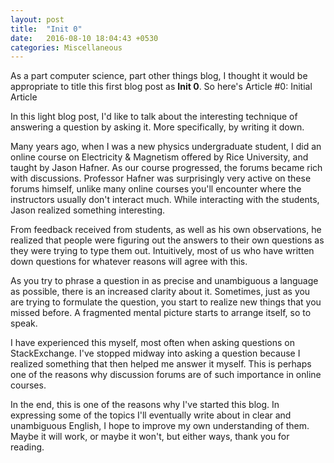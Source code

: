 ```yaml
---
layout: post
title:  "Init 0"
date:   2016-08-10 18:04:43 +0530
categories: Miscellaneous
---
```


As a part computer science, part other things blog, I thought it would be appropriate to title this first blog post as **Init 0**.
So here's Article #0: Initial Article


In this light blog post, I'd like to talk about the interesting technique of answering a question by asking it. More specifically, by writing it down. 

Many years ago, when I was a new physics undergraduate student, I did an online course on Electricity & Magnetism offered by Rice University, and taught by Jason Hafner. As our course progressed, the forums became rich with discussions. Professor Hafner was surprisingly very active on these forums himself, unlike many online courses you'll encounter where the instructors usually don't interact much. While interacting with the students, Jason realized something interesting. 

From feedback received from students, as well as his own observations, he realized that people were figuring out the answers to their own questions as they were trying to type them out. Intuitively, most of us who have written down questions for whatever reasons will agree with this. 

As you try to phrase a question in as precise and unambiguous a language as possible, there is an increased clarity about it. Sometimes, just as you are trying to formulate the question, you start to realize new things that you missed before. A fragmented mental picture starts to arrange itself, so to speak. 

I have experienced this myself, most often when asking questions on StackExchange. I've stopped midway into asking a question because I realized something that then helped me answer it myself. This is perhaps one of the reasons why discussion forums are of such importance in online courses. 

In the end, this is one of the reasons why I've started this blog. In expressing some of the topics I'll eventually write about in clear and unambiguous English, I hope to improve my own understanding of them. Maybe it will work, or maybe it won't, but either ways, thank you for reading. 



